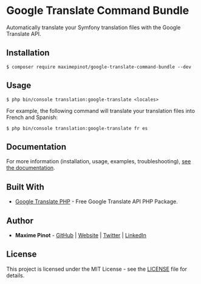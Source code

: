 # Google Translate Command Bundle

Automatically translate your Symfony translation files with the Google Translate API.

## Installation

```
$ composer require maximepinot/google-translate-command-bundle --dev
```

## Usage

```
$ php bin/console translation:google-translate <locales>
```

For example, the following command will translate your translation files
into French and Spanish:
```
$ php bin/console translation:google-translate fr es
```

## Documentation

For more information (installation, usage, examples, troubleshooting), [see the documentation](docs/index.md).

## Built With

* [Google Translate PHP](https://github.com/Stichoza/google-translate-php) - Free Google Translate API PHP Package.

## Author

* **Maxime Pinot** - [GitHub](https://github.com/MaximePinot/) | [Website](https://www.maximepinot.com/) | [Twitter](https://twitter.com/MaximePinot) | [LinkedIn](https://www.linkedin.com/in/pinotmaxime/)


## License

This project is licensed under the MIT License - see the [LICENSE](LICENSE) file for details.
